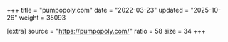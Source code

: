 +++
title = "pumpopoly.com"
date = "2022-03-23"
updated = "2025-10-26"
weight = 35093

[extra]
source = "https://pumpopoly.com/"
ratio = 58
size = 34
+++
